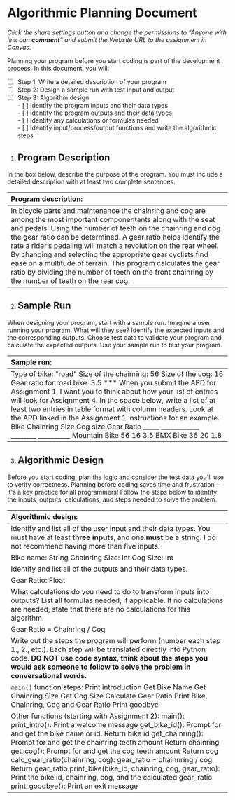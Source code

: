 # **Algorithmic Planning Document**

*Click the share settings button and change the permissions to “Anyone with link can **comment**” and submit the Website URL to the assignment in Canvas.* 

Planning your program before you start coding is part of the development process. In this document, you will:

- [ ] Step 1: Write a detailed description of your program  
- [ ] Step 2: Design a sample run with test input and output  
- [ ] Step 3: Algorithm design  
      - [ ] Identify the program inputs and their data types  
      - [ ] Identify the program outputs and their data types  
      - [ ] Identify any calculations or formulas needed  
      - [ ] Identify input/process/output functions and write the algorithmic steps 

1. ## Program Description

In the box below, describe the purpose of the program. You must include a detailed description with at least two complete sentences.

| Program description: |
| :---- |
| In bicycle parts and maintenance the chainring and cog are among the most important componentants along with the seat and pedals. Using the number of teeth on the chainring and cog the gear ratio can be determined. A gear ratio helps identify the rate a rider’s pedaling will match a revolution on the rear wheel. By changing and selecting the appropriate gear cyclists find ease on a multitude of terrain. This program calculates the gear ratio by dividing the number of teeth on the front chainring by the number of teeth on the rear cog. |

2. ## Sample Run

When designing your program, start with a sample run. Imagine a user running your program. What will they see? Identify the expected inputs and the corresponding outputs. Choose test data to validate your program and calculate the expected outputs. Use your sample run to test your program.

| Sample run: |
| :---- |
| Type of bike: "road" Size of the chainring: 56 Size of the cog: 16     Gear ratio for road bike: 3.5  \*\*\* When you submit the APD for Assignment 1, I want you to think about how your list of entries will look for Assignment 4\. In the space below, write a list of at least two entries in table format with column headers. Look at the APD linked in the Assignment 1 instructions for an example. Bike                       Chainring Size               Cog size                Gear Ratio \_\_\_\_\_                    \_\_\_\_\_\_\_\_\_\_\_\_               \_\_\_\_\_\_\_\_              \_\_\_\_\_\_\_\_\_\_ Mountain Bike       56                                   16                           3.5 BMX Bike              36                                   20                           1.8  |

3. ## Algorithmic Design

Before you start coding, plan the logic and consider the test data you'll use to verify correctness. Planning before coding saves time and frustration—it's a key practice for all programmers\! Follow the steps below to identify the inputs, outputs, calculations, and steps needed to solve the problem.

| Algorithmic design: |
| :---- |
| Identify and list all of the user input and their data types. You must have at least **three inputs**, and one **must** be a string. I do not recommend having more than five inputs. |
| Bike name: String Chainring Size: Int Cog Size: Int |
| Identify and list all of the outputs and their data types. |
| Gear Ratio: Float |
| What calculations do you need to do to transform inputs into outputs?  List all formulas needed, if applicable. If no calculations are needed, state that there are no calculations for this algorithm.  |
| Gear Ratio \= Chainring / Cog |
| Write out the steps the program will perform (number each step 1., 2., etc.). Each step will be translated directly into Python code. **DO NOT use code syntax, think about the steps you would ask someone to follow to solve the problem in conversational words.** |
| `main()` function steps: Print introduction Get Bike Name Get Chainring Size Get Cog Size Calculate Gear Ratio Print Bike, Chainring, Cog and Gear Ratio Print goodbye  |
| Other functions (starting with Assignment 2): main(): print\_intro(): Print a welcome message get\_bike\_id(): Prompt for and get the bike name or id. Return bike id get\_chainring(): Prompt for and get the chainring teeth amount Return chainring get\_cog(): Prompt for and get the cog teeth amount Return cog calc\_gear\_ratio(chainring, cog): gear\_ratio \= chainnring / cog Return gear\_ratio print\_bike(bike\_id, chainring, cog, gear\_ratio): Print the bike id, chainring, cog, and the calculated gear\_ratio print\_goodbye(): Print an exit message  |

